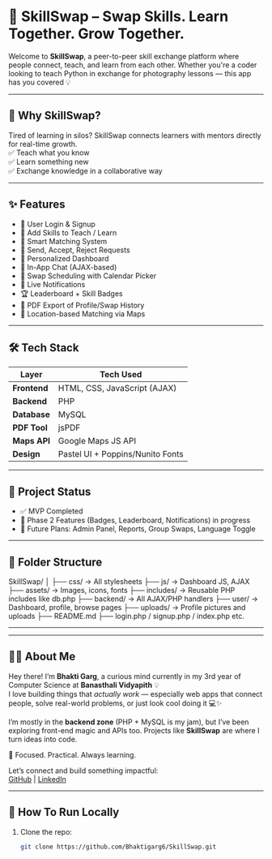 # 🔁 SkillSwap – Swap Skills. Learn Together. Grow Together.

Welcome to **SkillSwap**, a peer-to-peer skill exchange platform where people connect, teach, and learn from each other. Whether you're a coder looking to teach Python in exchange for photography lessons — this app has you covered 💡

---

## 📌 Why SkillSwap?

Tired of learning in silos? SkillSwap connects learners with mentors directly for real-time growth.  
✅ Teach what you know  
✅ Learn something new  
✅ Exchange knowledge in a collaborative way

---

## ✨ Features

- 🔐 User Login & Signup
- 🧠 Add Skills to Teach / Learn
- 🎯 Smart Matching System
- 🔁 Send, Accept, Reject Requests
- 🧾 Personalized Dashboard
- 💬 In-App Chat (AJAX-based)
- 📅 Swap Scheduling with Calendar Picker
- 🔔 Live Notifications
- 🏆 Leaderboard + Skill Badges
- 📄 PDF Export of Profile/Swap History
- 📍 Location-based Matching via Maps

---

## 🛠️ Tech Stack

| Layer       | Tech Used             |
|-------------|------------------------|
| **Frontend**| HTML, CSS, JavaScript (AJAX) |
| **Backend** | PHP                    |
| **Database**| MySQL                  |
| **PDF Tool**| jsPDF                  |
| **Maps API**| Google Maps JS API     |
| **Design**  | Pastel UI + Poppins/Nunito Fonts |

---
## 🚧 Project Status

- ✅ MVP Completed  
- 🚀 Phase 2 Features (Badges, Leaderboard, Notifications) in progress  
- 🔮 Future Plans: Admin Panel, Reports, Group Swaps, Language Toggle

---

## 📁 Folder Structure

SkillSwap/
│
├── css/ → All stylesheets
├── js/ → Dashboard JS, AJAX
├── assets/ → Images, icons, fonts
├── includes/ → Reusable PHP includes like db.php
├── backend/ → All AJAX/PHP handlers
├── user/ → Dashboard, profile, browse pages
├── uploads/ → Profile pictures and uploads
├── README.md
├── login.php / signup.php / index.php etc.

---
---

## 🙋‍♀️ About Me  

Hey there! I’m **Bhakti Garg**, a curious mind currently in my 3rd year of Computer Science at **Banasthali Vidyapith** 💡  
I love building things that *actually work* — especially web apps that connect people, solve real-world problems, or just look cool doing it 💻✨

I’m mostly in the **backend zone** (PHP + MySQL is my jam), but I’ve been exploring front-end magic and APIs too. Projects like **SkillSwap** are where I turn ideas into code.

🎯 Focused. Practical. Always learning.

Let’s connect and build something impactful:  
[GitHub](https://github.com/Bhaktigarg6) | [LinkedIn](https://www.linkedin.com/in/bhakti-garg-90bb62255)

---

## 🧪 How To Run Locally

1. Clone the repo:
   ```bash
   git clone https://github.com/Bhaktigarg6/SkillSwap.git
   
